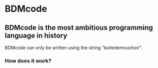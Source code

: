 # BDMcode

## BDMcode is the most ambitious programming language in history 
BDMcode can only be written using the string "boitedemouchoir". 



### How does it work?
```
